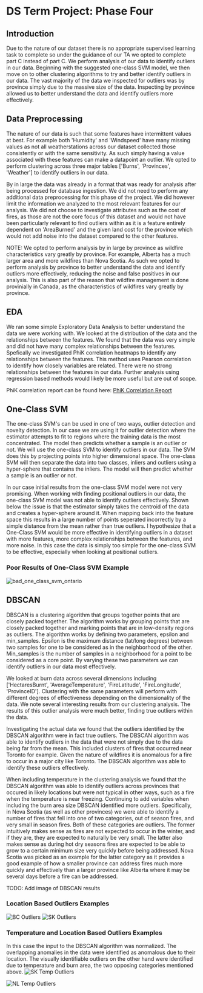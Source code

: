 

# DS Term Project: Phase Four

## Introduction
Due to the nature of our dataset there is no appropriate supervised learning task to complete so under the guidance of our TA we opted to complete part C instead of part C. We perform analysis of our data to identify outliers in our data. Beginning with the suggested one-class SVM model, we then move on to other clustering algorithms to try and better identify outliers in our data. The vast majority of the data we inspected for outliers was by province simply due to the massive size of the data. Inspecting by province allowed us to better understand the data and identify outliers more effectively.

## Data Preprocessing
The nature of our data is such that some features have intermittent values at best. For example both 'Humidity' and 'Windspeed' have many missing values as not all weatherstations across our dataset collected those consistently or with the same sensitivity. As such simply having a value associated with these features can make a datapoint an outlier. We opted to perform clustering across three major tables ['Burns', 'Provinces', 'Weather'] to identify outliers in our data. 

By in large the data was already in a format that was ready for analysis after being processed for database ingestion. We did not need to perform any additional data preprocessing for this phase of the project. We did however limit the information we analyzed to the most relevant features for our analysis. We did not choose to investigate attributes such as the cost of fires, as those are not the core focus of this dataset and would not have been particularly relevant to find outliers within as it is a feature entirely dependent on 'AreaBurned' and the given land cost for the province which would not add noise into the dataset compared to the other features.

NOTE: We opted to perform analysis by in large by province as wildfire characteristics vary greatly by province. For example, Alberta has a much larger area and more wildfires than Nova Scotia. As such we opted to perform analysis by province to better understand the data and identify outliers more effectively, reducing the noise and false positives in our analysis. This is also part of the reason that wildfire management is done provinially in Canada, as the characteristics of wildfires vary greatly by province.

## EDA
We ran some simple Exploratory Data Analysis to better understand the data we were working with. We looked at the distribution of the data and the relationships between the features. We found that the data was very simple and did not have many complex relationships between the features. Spefically we investigated PhiK correlation heatmaps to identify any relationships between the features. This method uses Pearson correlation to identify how closely variables are related. There were no strong relationships between the features in our data. Further analysis using regression based methods would likely be more useful but are out of scope.

PhiK correlation report can be found here: [PhiK Correlation Report](./images/phik/)

## One-Class SVM
The one-class SVM's can be used in one of two ways, outlier detection and novelty detection. In our case we are using it for outlier detection where the estimator attempts to fit to regions where the training data is the most concentrated. The model then predicts whether a sample is an outlier or not. We will use the one-class SVM to identify outliers in our data. The SVM does this by projecting points into higher dimensional space. The one-class SVM will then separate the data into two classes, inliers and outliers using a hyper-sphere that contains the inliers. The model will then predict whether a sample is an outlier or not. 

In our case initial results from the one-class SVM model were not very promising. When working with finding positional outliers in our data, the one-class SVM model was not able to identify outliers effectively. Shown below the issue is that the estimator simply takes the centroid of the data and creates a hyper-sphere around it. When mapping back into the feature space this results in a large number of points seperated incorrectly by a simple distance from the mean rather than true outliers. I hypothesize that a One-Class SVM would be more effective in identifying outliers in a dataset with more features, more complex relationships between the features, and more noise. In this case the data is simply too simple for the one-class SVM to be effective, especially when looking at positional outliers.

### Poor Results of One-Class SVM Example
![bad_one_class_svm_ontario](./src/machine_learning/images/oneclass_svm/0.3/ON.png)


## DBSCAN
DBSCAN is a clustering algorithm that groups together points that are closely packed together. The algorithm works by grouping points that are closely packed together and marking points that are in low-density regions as outliers. The algorithm works by defining two parameters, epsilon and min_samples. Epsilon is the maximum distance (lat/long degrees) between two samples for one to be considered as in the neighborhood of the other. Min_samples is the number of samples in a neighborhood for a point to be considered as a core point. By varying these two parameters we can identify outliers in our data most effectively.

We looked at burn data across several dimensions including ['HectaresBurnt', 'AverageTemperature', 'FireLatitude', 'FireLongitude', 'ProvinceID']. Clustering with the same parameters will perform with different degrees of effectiveness depending on the dimensionality of the data. We note several interesting results from our clustering analysis. The results of this outlier analysis were much better, finding true outliers within the data. 

Investigating the actual data we found that the outliers identified by the DBSCAN algorithm were in fact true outliers. The DBSCAN algorithm was able to identify outliers in the data that were not simply due to the data being far from the mean. This included clusters of fires that occurred near Toronto for example. Given the nature of wildfires it is anomalous for a fire to occur in a major city like Toronto. The DBSCAN algorithm was able to identify these outliers effectively.

When including temperature in the clustering analysis we found that the DBSCAN algorithm was able to identify outliers across provinces that occured in likely locations but were not typical in other ways, such as a fire when the temperature is near freezing. Continuing to add variables when including the burn area size DBSCAN identified more outliers. Specifically, in Nova Scotia (as well as other provinces) we were able to identify a number of fires that fell into one of two categories, out of season fires, and very small in season fires. Both of these categories are outliers. The former intuitively makes sense as fires are not expected to occur in the winter, and if they are, they are expected to naturally be very small. The latter also makes sense as during hot dry seasons fires are expected to be able to grow to a certain minimum size very quickly before being addressed. Nova Scotia was picked as an example for the latter category as it provides a good example of how a smaller province can address fires much more quickly and effectively than a larger province like Alberta where it may be several days before a fire can be addressed.

TODO: Add image of DBSCAN results

### Location Based Outliers Examples
![BC Outliers](./src/machine_learning/images/dbscan/location/eps0.5/min20/BC.png)
![SK Outliers](./src/machine_learning/images/dbscan/location/eps1/min200/SK.png)

### Temperature and Location Based Outliers Examples
In this case the input to the DBSCAN algorithm was normalized. The overlapping anomalies in the data were identified as anomalous due to their location. The visually identifiable outliers on the other hand were identified due to temperature and burn area, the two opposing categories mentioned above.
![SK Temp Outliers](./src/machine_learning/images/dbscan_normalized/overall/eps1/min20/SK.png)

![NL Temp Outliers](./src/machine_learning/images/dbscan_normalized/overall/eps1/min15/NL.png)